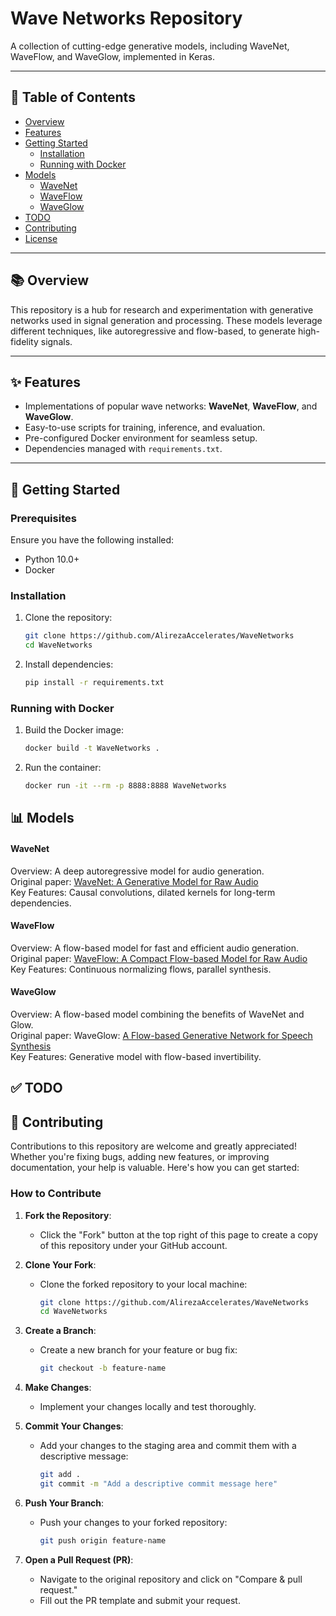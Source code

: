 # Wave Networks Repository  
A collection of cutting-edge generative models, including WaveNet, WaveFlow, and WaveGlow, implemented in Keras.

---

## 📖 Table of Contents  
- [Overview](#overview)  
- [Features](#features)  
- [Getting Started](#getting-started)  
  - [Installation](#installation)  
  - [Running with Docker](#running-with-docker)  
- [Models](#models)  
  - [WaveNet](#wavenet)  
  - [WaveFlow](#waveflow)  
  - [WaveGlow](#waveglow)  
- [TODO](#todo)  
- [Contributing](#contributing)  
- [License](#license)  

---

## 📚 Overview  
This repository is a hub for research and experimentation with generative networks used in signal generation and processing. These models leverage different techniques, like autoregressive and flow-based, to generate high-fidelity signals.

---

## ✨ Features  
- Implementations of popular wave networks: **WaveNet**, **WaveFlow**, and **WaveGlow**.  
- Easy-to-use scripts for training, inference, and evaluation.  
- Pre-configured Docker environment for seamless setup.  
- Dependencies managed with `requirements.txt`.  

---

## 🚀 Getting Started  

### Prerequisites  
Ensure you have the following installed:  
- Python 10.0+  
- Docker  

### Installation  
1. Clone the repository:  
   ```bash  
   git clone https://github.com/AlirezaAccelerates/WaveNetworks
   cd WaveNetworks
   ```

2. Install dependencies:
    ```bash
    pip install -r requirements.txt  
    ```

### Running with Docker
1. Build the Docker image:
    ```bash 
    docker build -t WaveNetworks .  
    ```
2. Run the container:
    ```bash
    docker run -it --rm -p 8888:8888 WaveNetworks 
    ```

## 📊 Models
#### WaveNet
Overview: A deep autoregressive model for audio generation. \
Original paper: [WaveNet: A Generative Model for Raw Audio](https://arxiv.org/abs/1609.03499) \
Key Features: Causal convolutions, dilated kernels for long-term dependencies. 
#### WaveFlow
Overview: A flow-based model for fast and efficient audio generation. \
Original paper: [WaveFlow: A Compact Flow-based Model for Raw Audio](https://arxiv.org/abs/1912.01219) \
Key Features: Continuous normalizing flows, parallel synthesis. 
#### WaveGlow
Overview: A flow-based model combining the benefits of WaveNet and Glow. \
Original paper: WaveGlow: [A Flow-based Generative Network for Speech Synthesis](https://arxiv.org/abs/1811.00002) \
Key Features: Generative model with flow-based invertibility. 


## ✅ TODO



## 🤝 Contributing  

Contributions to this repository are welcome and greatly appreciated! Whether you're fixing bugs, adding new features, or improving documentation, your help is valuable. Here's how you can get started:

### How to Contribute  
1. **Fork the Repository**:  
   - Click the "Fork" button at the top right of this page to create a copy of this repository under your GitHub account.  

2. **Clone Your Fork**:  
   - Clone the forked repository to your local machine:  
        ```bash  
        git clone https://github.com/AlirezaAccelerates/WaveNetworks
        cd WaveNetworks
        ```

3. **Create a Branch**:  
   - Create a new branch for your feature or bug fix:  
     ```bash
     git checkout -b feature-name
     ```

4. **Make Changes**:  
   - Implement your changes locally and test thoroughly.

5. **Commit Your Changes**:  
   - Add your changes to the staging area and commit them with a descriptive message:  
     ```bash
     git add .
     git commit -m "Add a descriptive commit message here"
     ```

6. **Push Your Branch**:  
   - Push your changes to your forked repository:  
     ```bash
     git push origin feature-name
     ```

7. **Open a Pull Request (PR)**:  
   - Navigate to the original repository and click on "Compare & pull request."  
   - Fill out the PR template and submit your request.
